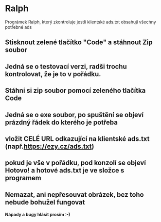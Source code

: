 # Ralph
Prográmek Ralph, který zkontroluje jestli klientské ads.txt obsahují všechny potřebné ads
## Stisknout zelené tlačítko "Code" a stáhnout Zip soubor
## Jedná se o testovací verzi, radši trochu kontrolovat, že je to v pořádku. 
## Stáhni si zip soubor pomocí zeleného tlačítka Code
## Jedná se o exe soubor, po spuštění se objeví prázdný řádek do kterého je potřeba 
## vložit  CELÉ URL odkazující na klientské ads.txt (např.https://ezy.cz/ads.txt)
## pokud je vše v pořádku, pod konzolí se objeví Hotovo! a hotové ads.txt je ve složce s programem
## Nemazat, ani nepřesouvat obrázek, bez toho nebude bohužel fungovat
#### Nápady a bugy hlásit prosím :-)
